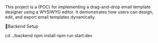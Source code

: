 This project is a (POC) for implementing a drag-and-drop email template designer using a WYSIWYG editor.
It demonstrates how users can design, edit, and export email templates dynamically.


📂Backend Setup

cd ../backend
npm install
npm run start:dev
